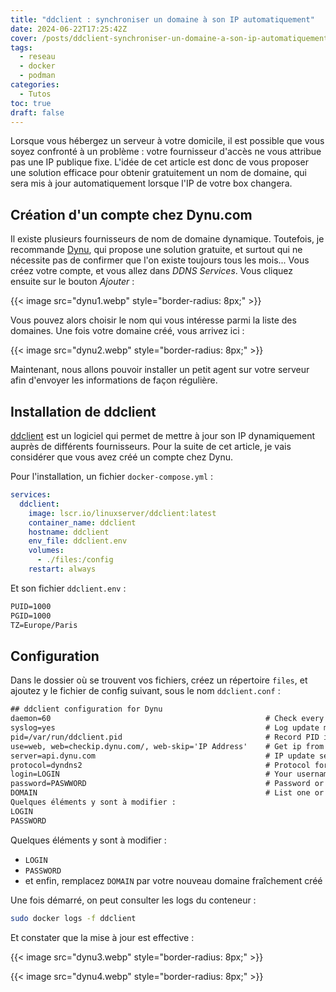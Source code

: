 ```yaml
---
title: "ddclient : synchroniser un domaine à son IP automatiquement"
date: 2024-06-22T17:25:42Z
cover: /posts/ddclient-synchroniser-un-domaine-a-son-ip-automatiquement/cover.webp
tags:
  - reseau
  - docker
  - podman
categories:
  - Tutos
toc: true
draft: false
---
```


Lorsque vous hébergez un serveur à votre domicile, il est possible que vous soyez confronté à un problème : votre fournisseur d'accès ne vous attribue pas une IP publique fixe.
L'idée de cet article est donc de vous proposer une solution efficace pour obtenir gratuitement un nom de domaine, qui sera mis à jour automatiquement lorsque l'IP de votre box changera.

## Création d'un compte chez Dynu.com

Il existe plusieurs fournisseurs de nom de domaine dynamique. Toutefois, je recommande [Dynu](https://www.dynu.com/fr-FR/), qui propose une solution gratuite, et surtout qui ne nécessite pas de confirmer que l'on existe toujours tous les mois...
Vous créez votre compte, et vous allez dans *DDNS Services*. Vous cliquez ensuite sur le bouton *Ajouter* :

{{< image src="dynu1.webp" style="border-radius: 8px;" >}}

Vous pouvez alors choisir le nom qui vous intéresse parmi la liste des domaines. Une fois votre domaine créé, vous arrivez ici :

{{< image src="dynu2.webp" style="border-radius: 8px;" >}}

Maintenant, nous allons pouvoir installer un petit agent sur votre serveur afin d'envoyer les informations de façon régulière.

## Installation de ddclient

[ddclient](https://ddclient.net/) est un logiciel qui permet de mettre à jour son IP dynamiquement auprès de différents fournisseurs. Pour la suite de cet article, je vais considérer que vous avez créé un compte chez Dynu.

Pour l'installation, un fichier `docker-compose.yml` :

```yml
services:
  ddclient:
    image: lscr.io/linuxserver/ddclient:latest
    container_name: ddclient
    hostname: ddclient
    env_file: ddclient.env
    volumes:
      - ./files:/config
    restart: always
```

Et son fichier `ddclient.env` :

```txt
PUID=1000
PGID=1000
TZ=Europe/Paris
```

## Configuration

Dans le dossier où se trouvent vos fichiers, créez un répertoire `files`, et ajoutez y le fichier de config suivant, sous le nom `ddclient.conf` :

```txt
## ddclient configuration for Dynu
daemon=60                                                # Check every 60 seconds.
syslog=yes                                               # Log update msgs to syslog.
pid=/var/run/ddclient.pid                                # Record PID in file.
use=web, web=checkip.dynu.com/, web-skip='IP Address'    # Get ip from server.
server=api.dynu.com                                      # IP update server.
protocol=dyndns2                                         # Protocol for ddclient
login=LOGIN                                              # Your username.
password=PASWWORD                                        # Password or MD5/SHA256 of password.
DOMAIN                                                   # List one or more hostnames one on each line.
Quelques éléments y sont à modifier :
LOGIN
PASSWORD
```

Quelques éléments y sont à modifier :
- `LOGIN`
- `PASSWORD`
- et enfin, remplacez `DOMAIN` par votre nouveau domaine fraîchement créé

Une fois démarré, on peut consulter les logs du conteneur :

```bash
sudo docker logs -f ddclient
```

Et constater que la mise à jour est effective :

{{< image src="dynu3.webp" style="border-radius: 8px;" >}}

{{< image src="dynu4.webp" style="border-radius: 8px;" >}}

